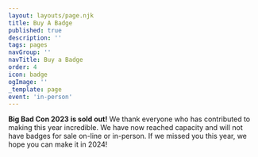 ```yaml
---
layout: layouts/page.njk
title: Buy A Badge
published: true
description: ''
tags: pages
navGroup: ''
navTitle: Buy a Badge
order: 4
icon: badge
ogImage: ''
_template: page
event: 'in-person'
---
```


**Big Bad Con 2023 is sold out!** We thank everyone who has contributed to making this year incredible. We have now reached capacity and will not have badges for sale on-line or in-person. If we missed you this year, we hope you can make it in 2024!

<!--Badge sales are now closed. You can still get a badge doing 8+ hours of:

[GMing in Games on Demand](https://www.bigbadcon.com/games-on-demand/){.icon-games-on-demand}

Get a badge for Big Bad Con 2023! If you are buying multiple badges for other people please submit this form more than once.

* Adult: $25 (1-day) or $75 (4-day)
* Teen (13-17): $15 (1-day) or $35 (4-day)

If you purchased a badge on BackerKit, you can redeem it [here](https://www.bigbadcon.com/badge-claim/).

Online badge sales are now closed but you can still buy at badge in person at the con. Just **show up**, go to our **vaccination screening station**, and then to the **reg desk** to pick one up:-->

